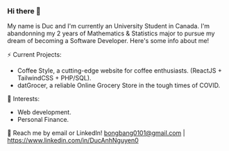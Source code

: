 ### Hi there 👋

My name is Duc and I'm currently an University Student in Canada. I'm abandonning my 2 years of Mathematics & Statistics major to pursue my dream of becoming a Software Developer. Here's some info about me!

⚡ Current Projects: 
- Coffee Style, a cutting-edge website for coffee enthusiasts. (ReactJS + TailwindCSS + PHP/SQL).
- datGrocer, a reliable Online Grocery Store in the tough times of COVID.

🌱 Interests:
- Web development.
- Personal Finance.

💬 Reach me by email or LinkedIn! bongbang0101@gmail.com | https://www.linkedin.com/in/DucAnhNguyen0
